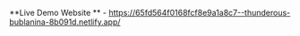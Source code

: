 **Live Demo Website ** - https://65fd564f0168fcf8e9a1a8c7--thunderous-bublanina-8b091d.netlify.app/
